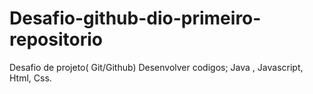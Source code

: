 # Desafio-github-dio-primeiro-repositorio
Desafio de projeto( Git/Github)
Desenvolver codigos; Java , Javascript, Html, Css.
